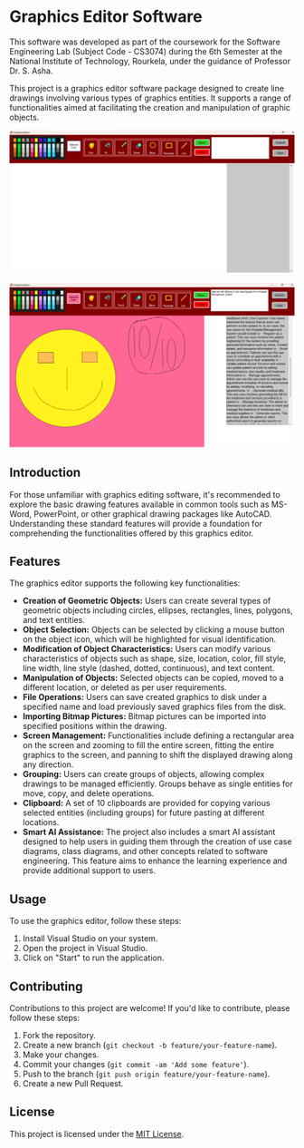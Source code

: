 # Graphics Editor Software

This software was developed as part of the coursework for the Software Engineering Lab (Subject Code - CS3074) during the 6th Semester at the National Institute of Technology, Rourkela, under the guidance of Professor Dr. S. Asha.

This project is a graphics editor software package designed to create line drawings involving various types of graphics entities. It supports a range of functionalities aimed at facilitating the creation and manipulation of graphic objects.

![Image1](Images/Screenshot%202024-04-11%20161139.png)

![Image2](Images/Screenshot%202024-04-11%20165011.png)

## Introduction

For those unfamiliar with graphics editing software, it's recommended to explore the basic drawing features available in common tools such as MS-Word, PowerPoint, or other graphical drawing packages like AutoCAD. Understanding these standard features will provide a foundation for comprehending the functionalities offered by this graphics editor.

## Features

The graphics editor supports the following key functionalities:

- **Creation of Geometric Objects:** Users can create several types of geometric objects including circles, ellipses, rectangles, lines, polygons, and text entities.
- **Object Selection:** Objects can be selected by clicking a mouse button on the object icon, which will be highlighted for visual identification.
- **Modification of Object Characteristics:** Users can modify various characteristics of objects such as shape, size, location, color, fill style, line width, line style (dashed, dotted, continuous), and text content.
- **Manipulation of Objects:** Selected objects can be copied, moved to a different location, or deleted as per user requirements.
- **File Operations:** Users can save created graphics to disk under a specified name and load previously saved graphics files from the disk.
- **Importing Bitmap Pictures:** Bitmap pictures can be imported into specified positions within the drawing.
- **Screen Management:** Functionalities include defining a rectangular area on the screen and zooming to fill the entire screen, fitting the entire graphics to the screen, and panning to shift the displayed drawing along any direction.
- **Grouping:** Users can create groups of objects, allowing complex drawings to be managed efficiently. Groups behave as single entities for move, copy, and delete operations.
- **Clipboard:** A set of 10 clipboards are provided for copying various selected entities (including groups) for future pasting at different locations.
- **Smart AI Assistance:** The project also includes a smart AI assistant designed to help users in guiding them through the creation of use case diagrams, class diagrams, and other concepts related to software engineering. This feature aims to enhance the learning experience and provide additional support to users.

## Usage

To use the graphics editor, follow these steps:

1. Install Visual Studio on your system.
2. Open the project in Visual Studio.
3. Click on "Start" to run the application.

## Contributing

Contributions to this project are welcome! If you'd like to contribute, please follow these steps:

1. Fork the repository.
2. Create a new branch (`git checkout -b feature/your-feature-name`).
3. Make your changes.
4. Commit your changes (`git commit -am 'Add some feature'`).
5. Push to the branch (`git push origin feature/your-feature-name`).
6. Create a new Pull Request.

## License

This project is licensed under the [MIT License](LICENSE).
